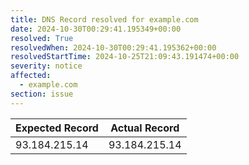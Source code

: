 ```yaml
---
title: DNS Record resolved for example.com
date: 2024-10-30T00:29:41.195349+00:00
resolved: True
resolvedWhen: 2024-10-30T00:29:41.195362+00:00
resolvedStartTime: 2024-10-25T21:09:43.191474+00:00
severity: notice
affected:
  - example.com
section: issue
---
```


| Expected Record  | Actual Record  |
|------------------|----------------|
| 93.184.215.14 | 93.184.215.14 |
